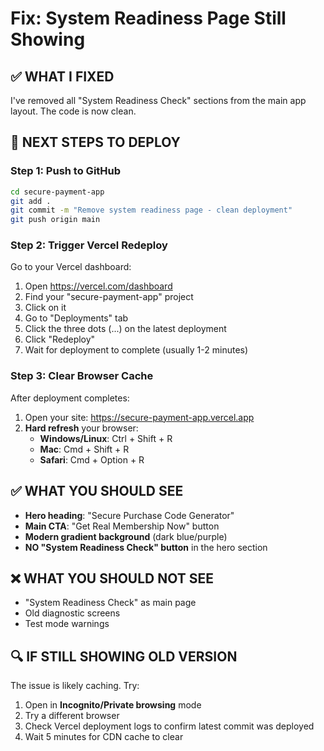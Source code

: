 # Fix: System Readiness Page Still Showing

## ✅ WHAT I FIXED
I've removed all "System Readiness Check" sections from the main app layout. The code is now clean.

## 🚀 NEXT STEPS TO DEPLOY

### Step 1: Push to GitHub
```bash
cd secure-payment-app
git add .
git commit -m "Remove system readiness page - clean deployment"
git push origin main
```

### Step 2: Trigger Vercel Redeploy
Go to your Vercel dashboard:
1. Open https://vercel.com/dashboard
2. Find your "secure-payment-app" project
3. Click on it
4. Go to "Deployments" tab
5. Click the three dots (...) on the latest deployment
6. Click "Redeploy"
7. Wait for deployment to complete (usually 1-2 minutes)

### Step 3: Clear Browser Cache
After deployment completes:
1. Open your site: https://secure-payment-app.vercel.app
2. **Hard refresh** your browser:
   - **Windows/Linux**: Ctrl + Shift + R
   - **Mac**: Cmd + Shift + R
   - **Safari**: Cmd + Option + R

## ✅ WHAT YOU SHOULD SEE
- **Hero heading**: "Secure Purchase Code Generator"
- **Main CTA**: "Get Real Membership Now" button
- **Modern gradient background** (dark blue/purple)
- **NO "System Readiness Check" button** in the hero section

## ❌ WHAT YOU SHOULD NOT SEE
- "System Readiness Check" as main page
- Old diagnostic screens
- Test mode warnings

## 🔍 IF STILL SHOWING OLD VERSION
The issue is likely caching. Try:
1. Open in **Incognito/Private browsing** mode
2. Try a different browser
3. Check Vercel deployment logs to confirm latest commit was deployed
4. Wait 5 minutes for CDN cache to clear
